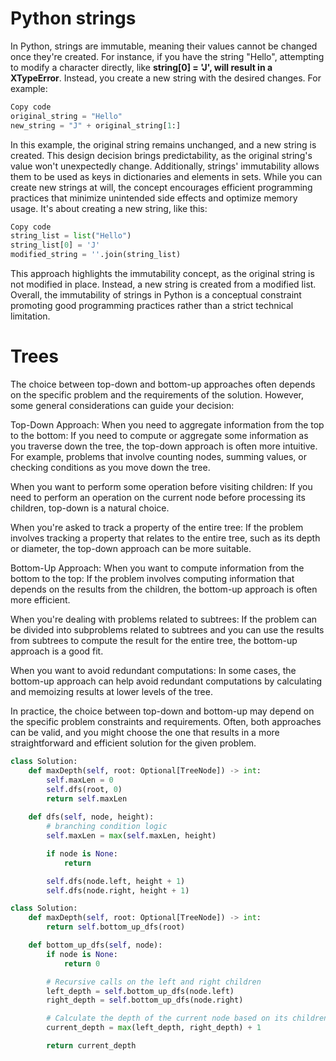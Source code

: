 
# Python strings
In Python, strings are immutable, meaning their values cannot be changed once they're created. For instance, if you have the string "Hello", attempting to modify a character directly, like __string[0] = 'J', will result in a XTypeError__. Instead, you create a new string with the desired changes. For example:

 ``` python
Copy code
original_string = "Hello"
new_string = "J" + original_string[1:]
```
In this example, the original string remains unchanged, and a new string is created. This design decision brings predictability, as the original string's value won't unexpectedly change. Additionally, strings' immutability allows them to be used as keys in dictionaries and elements in sets. While you can create new strings at will, the concept encourages efficient programming practices that minimize unintended side effects and optimize memory usage. It's about creating a new string, like this:

``` python
Copy code
string_list = list("Hello")
string_list[0] = 'J'
modified_string = ''.join(string_list)
```
This approach highlights the immutability concept, as the original string is not modified in place. Instead, a new string is created from a modified list. Overall, the immutability of strings in Python is a conceptual constraint promoting good programming practices rather than a strict technical limitation.


# Trees

The choice between top-down and bottom-up approaches often depends on the specific problem and the requirements of the solution. However, some general considerations can guide your decision:

Top-Down Approach:
When you need to aggregate information from the top to the bottom: If you need to compute or aggregate some information as you traverse down the tree, the top-down approach is often more intuitive. For example, problems that involve counting nodes, summing values, or checking conditions as you move down the tree.

When you want to perform some operation before visiting children: If you need to perform an operation on the current node before processing its children, top-down is a natural choice.

When you're asked to track a property of the entire tree: If the problem involves tracking a property that relates to the entire tree, such as its depth or diameter, the top-down approach can be more suitable.

Bottom-Up Approach:
When you want to compute information from the bottom to the top: If the problem involves computing information that depends on the results from the children, the bottom-up approach is often more efficient.

When you're dealing with problems related to subtrees: If the problem can be divided into subproblems related to subtrees and you can use the results from subtrees to compute the result for the entire tree, the bottom-up approach is a good fit.

When you want to avoid redundant computations: In some cases, the bottom-up approach can help avoid redundant computations by calculating and memoizing results at lower levels of the tree.

In practice, the choice between top-down and bottom-up may depend on the specific problem constraints and requirements. Often, both approaches can be valid, and you might choose the one that results in a more straightforward and efficient solution for the given problem.

``` python
class Solution:
    def maxDepth(self, root: Optional[TreeNode]) -> int:
        self.maxLen = 0
        self.dfs(root, 0)
        return self.maxLen
    
    def dfs(self, node, height):
        # branching condition logic
        self.maxLen = max(self.maxLen, height)

        if node is None:
            return

        self.dfs(node.left, height + 1)
        self.dfs(node.right, height + 1)

class Solution:
    def maxDepth(self, root: Optional[TreeNode]) -> int:
        return self.bottom_up_dfs(root)

    def bottom_up_dfs(self, node):
        if node is None:
            return 0

        # Recursive calls on the left and right children
        left_depth = self.bottom_up_dfs(node.left)
        right_depth = self.bottom_up_dfs(node.right)

        # Calculate the depth of the current node based on its children
        current_depth = max(left_depth, right_depth) + 1

        return current_depth
```

